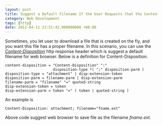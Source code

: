 ```yaml
---
layout: post
title: Suggest a Default Filename If the User Requests that the Content is Saved to a File
category: Web Development
tags: [http]
date: 2011-04-11 23:51:42.000000000 +08:00
---
```

Sometimes, you let user to download a file that is created on the fly, and you
want this file has a proper filename.  In this scenario, you can use the
[*Content-Disposition*](http://www.w3.org/Protocols/rfc2616/rfc2616-sec19.html#sec19.5.1)
http response header which is suggest a default filename for web browser.  Below
is a definition for Content-Disposition.

    content-disposition = "Content-Disposition" ":"
                          disposition-type *( ";" disposition-parm )
    disposition-type = "attachment" | disp-extension-token
    disposition-parm = filename-parm | disp-extension-parm
    filename-parm = "filename" "=" quoted-string
    disp-extension-token = token
    disp-extension-parm = token "=" ( token | quoted-string )

An example is

    Content-Disposition: attachment; filename="fname.ext"

Above code suggest web browser to save file as the filename *fname.ext*.
